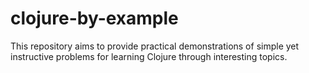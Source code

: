 # clojure-by-example
This repository aims to provide practical demonstrations of simple yet instructive problems for learning Clojure through interesting topics.  
